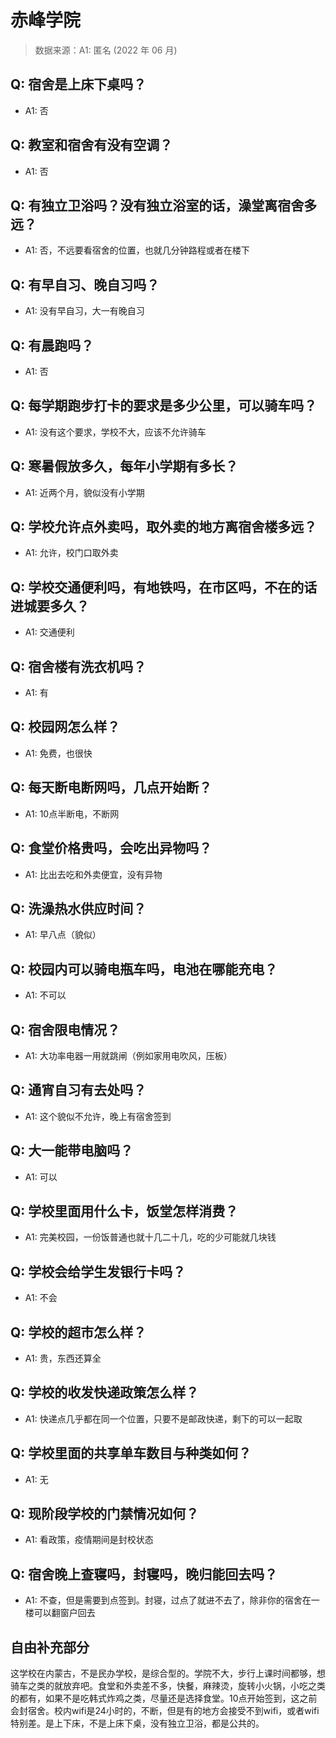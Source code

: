 # 赤峰学院

> 数据来源：A1: 匿名 (2022 年 06 月)

## Q: 宿舍是上床下桌吗？

- A1: 否

## Q: 教室和宿舍有没有空调？

- A1: 否

## Q: 有独立卫浴吗？没有独立浴室的话，澡堂离宿舍多远？

- A1: 否，不远要看宿舍的位置，也就几分钟路程或者在楼下

## Q: 有早自习、晚自习吗？

- A1: 没有早自习，大一有晚自习

## Q: 有晨跑吗？

- A1: 否

## Q: 每学期跑步打卡的要求是多少公里，可以骑车吗？

- A1: 没有这个要求，学校不大，应该不允许骑车

## Q: 寒暑假放多久，每年小学期有多长？

- A1: 近两个月，貌似没有小学期

## Q: 学校允许点外卖吗，取外卖的地方离宿舍楼多远？

- A1: 允许，校门口取外卖

## Q: 学校交通便利吗，有地铁吗，在市区吗，不在的话进城要多久？

- A1: 交通便利

## Q: 宿舍楼有洗衣机吗？

- A1: 有

## Q: 校园网怎么样？

- A1: 免费，也很快

## Q: 每天断电断网吗，几点开始断？

- A1: 10点半断电，不断网

## Q: 食堂价格贵吗，会吃出异物吗？

- A1: 比出去吃和外卖便宜，没有异物

## Q: 洗澡热水供应时间？

- A1: 早八点（貌似）

## Q: 校园内可以骑电瓶车吗，电池在哪能充电？

- A1: 不可以

## Q: 宿舍限电情况？

- A1: 大功率电器一用就跳闸（例如家用电吹风，压板）

## Q: 通宵自习有去处吗？

- A1: 这个貌似不允许，晚上有宿舍签到

## Q: 大一能带电脑吗？

- A1: 可以

## Q: 学校里面用什么卡，饭堂怎样消费？

- A1: 完美校园，一份饭普通也就十几二十几，吃的少可能就几块钱

## Q: 学校会给学生发银行卡吗？

- A1: 不会

## Q: 学校的超市怎么样？

- A1: 贵，东西还算全

## Q: 学校的收发快递政策怎么样？

- A1: 快递点几乎都在同一个位置，只要不是邮政快递，剩下的可以一起取

## Q: 学校里面的共享单车数目与种类如何？

- A1: 无

## Q: 现阶段学校的门禁情况如何？

- A1: 看政策，疫情期间是封校状态

## Q: 宿舍晚上查寝吗，封寝吗，晚归能回去吗？

- A1: 不查，但是需要到点签到。封寝，过点了就进不去了，除非你的宿舍在一楼可以翻窗户回去

## 自由补充部分

这学校在内蒙古，不是民办学校，是综合型的。学院不大，步行上课时间都够，想骑车之类的就放弃吧。食堂和外卖差不多，快餐，麻辣烫，旋转小火锅，小吃之类的都有，如果不是吃韩式炸鸡之类，尽量还是选择食堂。10点开始签到，这之前会封宿舍。校内wifi是24小时的，不断，但是有的地方会接受不到wifi，或者wifi特别差。是上下床，不是上床下桌，没有独立卫浴，都是公共的。